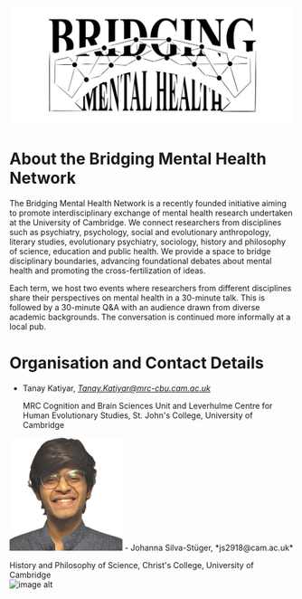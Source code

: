 ![image alt](https://github.com/bridgingmentalhealth/bridgingmentalhealth.github.com/blob/main/pictures/Bridging%20Logo%20horizontal.jpeg?raw=true)   
# About the Bridging Mental Health Network
The Bridging Mental Health Network is a recently founded initiative aiming to promote interdisciplinary exchange of mental health research undertaken at the University of Cambridge. We connect researchers from disciplines such as psychiatry, psychology, social and evolutionary anthropology, literary studies, evolutionary psychiatry, sociology, history and philosophy of science, education and public health. We provide a space to bridge disciplinary boundaries, advancing foundational debates about mental health and promoting the cross-fertilization of ideas.   

Each term, we host two events where researchers from different disciplines share their perspectives on mental health in a 30-minute talk. This is followed by a 30-minute Q&A with an audience drawn from diverse academic backgrounds. The conversation is continued more informally at a local pub. 


# Organisation and Contact Details  
- Tanay Katiyar, *Tanay.Katiyar@mrc-cbu.cam.ac.uk*     

  MRC Cognition and Brain Sciences Unit and Leverhulme Centre for Human Evolutionary Studies, St. John's College, University of Cambridge   
 <img src="/pictures/Subject.jpeg" alt="image alt" width="200" height="200">   
- Johanna Silva-Stüger, *js2918@cam.ac.uk*     

  History and Philosophy of Science, Christ's College, University of Cambridge   
<img src="/pictures/DSC06236.png" alt="image alt" width="200" height="200">


